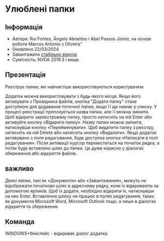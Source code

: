 # Улюблені папки


## Інформація
* Автори: Rui Fontes, Ângelo Abrantes і Abel Passos Júnior, на основі роботи Marcos Antonio з Oliveira"
* Оновлено 22/03/2024
* Завантажити [стабільну версію][1]
* Сумісність: NVDA 2019.3 і вище.


## Презентація
Реєструє папки, які найчастіше використовуються користувачем.

Додаток можна використовувати з будь-якого місця.
Якщо його активувати з Провідника файлів, кнопка "Додати папку" стане доступною для додавання поточної папки, якщо її ще немає у списку.
У процесі реєстрації пропонується назва папки, але її можна змінити.
Щоб відкрити зареєстровану папку, просто натисніть на ній Enter або активуйте кнопку «Відкрити папку».
Назву папки можна змінити, натиснувши кнопку «Перейменувати».
Щоб видалити папку з реєстру, натисніть на ній Delete або натисніть кнопку «Видалити».
Якщо додаток активовано з поля редагування, буде доступна кнопка «Написати в полі редагування».
Після активації курсор переміститься на початок рядка, а потім буде вставлено шлях до папки.
Це дуже корисно у діалогах збереження або відкриття файлів.


## важливо
Деякі папки, такі як «Документи» або «Завантаження», можуть не відображати початково шлях в адресному рядку, коли їх відкривають за допомогою ярликів.
Щоб їх додати, необхідно відкрити їх, натиснувши на них Enter.
Вставлення шляху не працює в полях редагування, таких як документи Microsoft Word, Microsoft Outlook тощо, а лише в діалогах відкриття та збереження.


## Команда
WINDOWS+бекспейс - відкриває діалог додатка.

[1]: https://github.com/ruifontes/favoriteFolders/releases/download/2024.03.22/favoriteFolders-2024.03.22.nvda-addon
